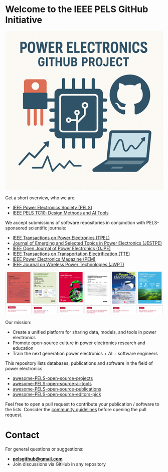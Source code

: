 # Welcome to the IEEE PELS GitHub Initiative
<img src="logo.png" width="800">

Get a short overview, who we are:
 * [IEEE Power Electronics Society (PELS)](https://www.ieee-pels.org/)
 * [IEEE PELS TC10: Design Methods and AI Tools](https://www.ieee-pels.org/technical-activities/tc-10-design-methodologies-and-ai-tools/)

We accept submissions of software repositories in conjunction with PELS-sponsored scientific journals:
 * [IEEE Transactions on Power Electronics (TPEL)](https://www.ieee-pels.org/publications/transactions-on-power-electronics/)
 * [Journal of Emerging and Selected Topics in Power Electronics (JESTPE)](https://www.ieee-pels.org/publications/journal-of-emerging-and-selected-topics-in-power-electronics/)
 * [IEEE Open Journal of Power Electronics (OJPE)](https://www.ieee-pels.org/publications/open-journal-of-power-electronics/)
 * [IEEE Transactions on Transportation Electrification (TTE)](https://www.ieee-pels.org/publications/transactions-on-transportation-electrification/)
 * [IEEE Power Electronics Magazine (PEM)](https://www.ieee-pels.org/pels-magazine/)
 * [IEEE Journal on Wireless Power Technologies (JWPT)](https://www.ieee-pels.org/pels-magazine/)
<img src="pelspubs.png" width="800">

Our mission: 
 * Create a unified platform for sharing data, models, and tools in power electronics
 * Promote open-source culture in power electronics research and education
 * Train the next generation power electronics + AI + software engineers

This repository lists databases, publications and software in the field of power electronics
 * [awesome-PELS-open-source-projects](https://github.com/IEEE-PELS/awesome-open-source-power-electronics)
 * [awesome-PELS-open-source-ai-tools](https://github.com/IEEE-PELS/awesome-PELS-open-source-ai-tools)
 * [awesome-PELS-open-source-publications](https://github.com/IEEE-PELS/awesome-PELS-open-source-publications)
 * [awesome-PELS-open-source-editors-pick](https://github.com/IEEE-PELS/awesome-PELS-open-source-editors-pick)

Feel free to open a pull request to contribute your publication / software to the lists. Consider the [community guidelines](https://github.com/IEEE-PELS/community-guidelines) before opening the pull request.

# Contact

For general questions or suggestions:
- **pelsgithub@gmail.com**
- Join discussions via GitHub in any repository
